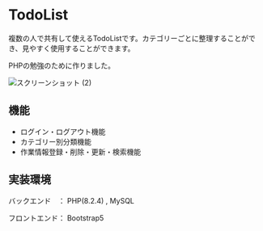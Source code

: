 # TodoList
複数の人で共有して使えるTodoListです。カテゴリーごとに整理することができ、見やすく使用することができます。

PHPの勉強のために作りました。

![スクリーンショット (2)](https://user-images.githubusercontent.com/131846010/234767792-c8184100-2127-463a-a581-b0f405c21224.png)
## 機能
+ ログイン・ログアウト機能
+ カテゴリー別分類機能
+ 作業情報登録・削除・更新・検索機能

## 実装環境
バックエンド　： PHP(8.2.4) , MySQL

フロントエンド： Bootstrap5
